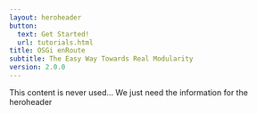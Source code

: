 ```yaml
---
layout: heroheader
button:
  text: Get Started!
  url: tutorials.html
title: OSGi enRoute
subtitle: The Easy Way Towards Real Modularity
version: 2.0.0
---
```


This content is never used... We just need the information for the heroheader
